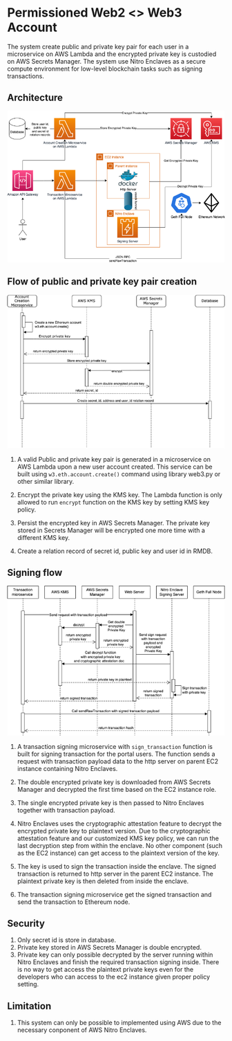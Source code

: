 # Permissioned Web2 <> Web3 Account
The system create public and private key pair for each user in a microservice on AWS Lambda and the encrypted private key is custodied on AWS Secrets Manager. The system use Nitro Enclaves as a secure compute environment for low-level blockchain tasks such as signing transactions.

## Architecture
![Architecture](https://github.com/chlee114hk/xalts_assignment/blob/main/Permissioned_Web2%3C%3EWeb3_Account/web2_to_web3_account_system_architecture.drawio.png)

## Flow of public and private key pair creation
![Architecture](https://github.com/chlee114hk/xalts_assignment/blob/main/Permissioned_Web2%3C%3EWeb3_Account/sequence_diagram_new_account.drawio.png)

1. A valid Public and private key pair is generated in a microservice on AWS Lambda upon a new user account created. This service can be built using `w3.eth.account.create()` command using library web3.py or other similar library.

2. Encrypt the private key using the KMS key. The Lambda function is only allowed to run `encrypt` function on the KMS key by setting KMS key policy.

3. Persist the encrypted key in AWS Secrets Manager. The private key stored in Secrets Manager will be encrypted one more time with a different KMS key.

4. Create a relation record of secret id, public key and user id in RMDB.

## Signing flow
![Architecture](https://github.com/chlee114hk/xalts_assignment/blob/main/Permissioned_Web2%3C%3EWeb3_Account/sequence_diagram_sign_transaction.drawio.png)

1. A transaction signing microservice with `sign_transaction` function is built for signing transaction for the portal users. The function sends a request with transaction payload data to the http server on parent EC2 instance containing Nitro Enclaves.

2. The double encrypted private key is downloaded from AWS Secrets Manager and decrypted the first time based on the EC2 instance role.

3. The single encrypted private key is then passed to Nitro Enclaves together with transaction payload.

4. Nitro Enclaves uses the cryptographic attestation feature to decrypt the encrypted private key to plaintext version. Due to the cryptographic attestation feature and our customized KMS key policy, we can run the last decryption step from within the enclave. No other component (such as the EC2 instance) can get access to the plaintext version of the key.

5. The key is used to sign the transaction inside the enclave. The signed transaction is returned to http server in the parent EC2 instance. The plaintext private key is then deleted from inside the enclave.

6. The transaction signing microservice get the signed transaction and send the  transaction to Ethereum node.

## Security 
1. Only secret id is store in database.
2. Private key stored in AWS Secrets Manager is double encrypted.
3. Private key can only possible decrypted by the server running within Nitro Enclaves and finish the required transaction signing inside. There is no way to get access the plaintext private keys even for the developers who can access to the ec2 instance given proper policy setting.

## Limitation
1. This system can only be possible to implemented using AWS due to the necessary conponent of AWS Nitro Enclaves.
